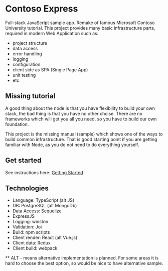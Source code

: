 # Contoso Express

Full-stack JavaScript sample app. Remake of famous Microsoft Contoso University tutorial. This project provides many basic infrastructure parts, required in modern Web Application such as:

- project structure
- data access
- error handling
- logging
- configuration
- client side as SPA (Single Page App)
- unit testing
- etc

## Missing tutorial

A good thing about the node is that you have flexibility to build your own stack, the bad thing is that you have no other choise. There are no frameworks which will get you all you need, so you have to build our own foundation.

This project is the missing manual (sample) which shows one of the ways to build common infrastructure. That is good starting point if you are getting familiar with Node, as you do not need to do everything yourself.

## Get started

See instructions here: [Getting Started](https://github.com/yegor-sytnyk/contoso-express/wiki/Getting-started)

## Technologies

- Language: TypeScript (alt JS)
- DB: PostgreSQL (alt MongoDb)
- Data Access: Sequelize
- ExpressJS
- Logging: winston
- Validation: Joi
- Build: npm scripts
- Client render: React (alt Vue.js)
- Client data: Redux
- Client build: webpack

\*\* ALT - means alternative implementation is planned. For some areas it is hard to choose the best option, so would be nice to have alternative sample.
